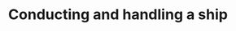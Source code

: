 ---
title: Conducting and handling a ship
longTitle: 'Conducting and handling a ship.'
tags:
- gccommon
scopeNote:
- "[[Pilotage]]"
---